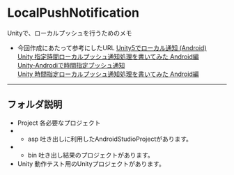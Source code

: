 # LocalPushNotification
Unityで、ローカルプッシュを行うためのメモ

* 今回作成にあたって参考にしたURL
[Unity5でローカル通知 (Android)](http://qiita.com/ToshikiImagawa/items/8f150a0645da8e5ba9d6)<br>
[Unity 指定時間ローカルプッシュ通知処理を書いてみた Android編](http://raharu0425.hatenablog.com/entry/2015/02/20/144220)<br>
[Unity-Androdiで時間指定プッシュ通知](http://blog.livedoor.jp/nyangostar/archives/41149800.html)<br>
[Unity 時間指定ローカルプッシュ通知処理を書いてみた Android編](http://befool.co.jp/blog/raharu/localnotification-android/)<br>


-----

## フォルダ説明

* Project
各必要なプロジェクト
* * asp
吐き出しに利用したAndroidStudioProjectがあります。
* * bin
吐き出し結果のプロジェクトがあります。
* Unity
動作テスト用のUnityプロジェクトがあります。